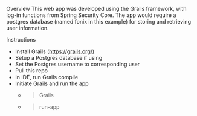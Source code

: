 Overview
This web app was developed using the Grails framework, with log-in functions from Spring Security Core. The app would require a postgres database (named fonix in this example) for storing and retrieving user information.

Instructions
* Install Grails (https://grails.org/)
* Setup a Postgres database if using
* Set the Postgres username to corresponding user
* Pull this repo
* In IDE, run Grails compile
* Initiate Grails and run the app
  * >Grails
  * >run-app
